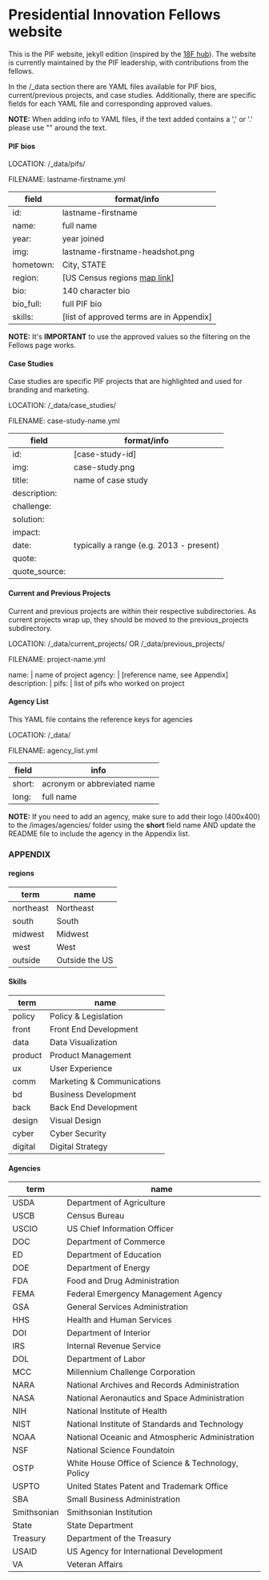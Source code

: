 # Presidential Innovation Fellows website

This is the PIF website, jekyll edition (inspired by the [18F hub](https://github.com/18F/hub)). The website is currently maintained by the PIF leadership, with contributions from the fellows.

In the /_data section there are YAML files available for PIF bios, current/previous projects, and case studies. Additionally, there are specific fields for each YAML file and corresponding approved values.

**NOTE:** When adding info to YAML files, if the text added contains a ',' or '.' please use "" around the text.

#### PIF bios

LOCATION: /_data/pifs/

FILENAME: lastname-firstname.yml

field | format/info
--- | ---
id: | lastname-firstname
name: | full name
year: | year joined
img: | lastname-firstname-headshot.png
hometown: | City, STATE
region: | [US Census regions [map link](http://www2.census.gov/geo/pdfs/maps-data/maps/reference/us_regdiv.pdf)]
bio: | 140 character bio
bio_full: | full PIF bio
skills: | [list of approved terms are in Appendix]

**NOTE:** It's **IMPORTANT** to use the approved values so the filtering on the Fellows page works.

#### Case Studies

Case studies are specific PIF projects that are highlighted and used for branding and marketing.

LOCATION: /_data/case_studies/

FILENAME: case-study-name.yml

field | format/info
--- | ---
id: | [case-study-id]
img: | case-study.png
title: | name of case study
description: | 
challenge: |
solution: |
impact: |
date: | typically a range (e.g. 2013 - present)
quote: |
quote_source: |

#### Current and Previous Projects

Current and previous projects are within their respective subdirectories. As current projects wrap up, they should be moved to the previous_projects subdirectory.

LOCATION: /_data/current_projects/ OR /_data/previous_projects/

FILENAME: project-name.yml

name: | name of project
agency: | [reference name, see Appendix]
description: |
pifs: | list of pifs who worked on project

#### Agency List

This YAML file contains the reference keys for agencies

LOCATION: /_data/

FILENAME: agency_list.yml

field | info
--- | ---
short: | acronym or abbreviated name
long: | full name

**NOTE:** If you need to add an agency, make sure to add their logo (400x400) to the /images/agencies/ folder using the **short** field name AND update the README file to include the agency in the Appendix list.

### APPENDIX

#### regions

term | name
--- | ---
northeast | Northeast
south | South
midwest | Midwest
west | West
outside | Outside the US

#### Skills

term | name
--- | ---
policy | Policy & Legislation
front | Front End Development
data | Data Visualization
product | Product Management
ux | User Experience
comm | Marketing & Communications
bd | Business Development
back | Back End Development
design | Visual Design
cyber | Cyber Security
digital | Digital Strategy

#### Agencies

term | name
--- | ---
USDA | Department of Agriculture
USCB | Census Bureau
USCIO | US Chief Information Officer
DOC | Department of Commerce
ED | Department of Education
DOE | Department of Energy
FDA | Food and Drug Administration
FEMA | Federal Emergency Management Agency
GSA | General Services Administration
HHS | Health and Human Services
DOI | Department of Interior
IRS | Internal Revenue Service
DOL | Department of Labor
MCC | Millennium Challenge Corporation
NARA | National Archives and Records Administration
NASA | National Aeronautics and Space Administration
NIH | National Institute of Health
NIST | National Institute of Standards and Technology
NOAA | National Oceanic and Atmospheric Administration
NSF | National Science Foundatoin
OSTP | White House Office of Science & Technology, Policy
USPTO | United States Patent and Trademark Office
SBA | Small Business Administration
Smithsonian | Smithsonian Institution
State | State Department
Treasury | Department of the Treasury
USAID | US Agency for International Development
VA | Veteran Affairs
